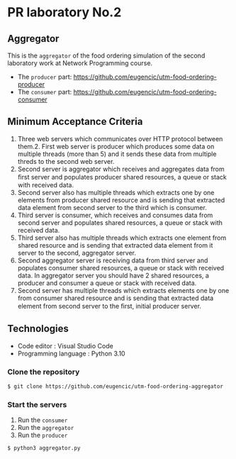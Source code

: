# PR laboratory No.2

## Aggregator

This is the `aggregator` of the food ordering simulation of the second laboratory work at Network Programming course.
* The `producer` part: https://github.com/eugencic/utm-food-ordering-producer
* The `consumer` part: https://github.com/eugencic/utm-food-ordering-consumer

## Minimum Acceptance Criteria

1. Three web servers which communicates over HTTP protocol between them.2. First web server is producer which produces some data on multiple threads (more than 5) and it sends these data from multiple threds to the second web server.
3. Second server is aggregator which receives and aggregates data from ﬁrst server and populates producer shared resources, a queue or stack with received data.
4. Second server also has multiple threads which extracts one by one elements from producer shared resource and is
sending that extracted data element from second server to the third which is consumer.
5. Third server is consumer, which receives and consumes data from second server and populates shared resources, a queue
or stack with received data.
6. Third server also has multiple threads which extracts one element from shared resource and is sending that extracted data element from it server to the second, aggregator server.
7. Second aggregator server is receiving data from third server and populates consumer shared resources, a queue or stack with received data. In aggregator server you should have 2 shared resources, a producer and consumer a queue or stack with received data.
8. Second server has multiple threads which extracts elements one by one from consumer shared resource and is sending
that extracted data element from second server to the ﬁrst, initial producer server.

## Technologies

* Code editor : Visual Studio Code
* Programming language : Python 3.10

### Clone the repository
```bash
$ git clone https://github.com/eugencic/utm-food-ordering-aggregator
```

### Start the servers

1. Run the `consumer`
2. Run the `aggregator`
3. Run the `producer`
```bash
$ python3 aggregator.py
```